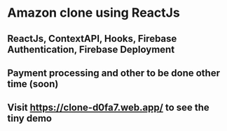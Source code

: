 # Amazon clone using ReactJs
## ReactJs, ContextAPI, Hooks, Firebase Authentication, Firebase Deployment
## Payment processing and other to be done other time (soon)
## Visit https://clone-d0fa7.web.app/ to see the tiny demo

